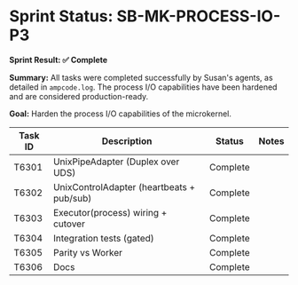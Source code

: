 # Sprint Status: SB-MK-PROCESS-IO-P3

**Sprint Result: ✅ Complete**

**Summary:** All tasks were completed successfully by Susan's agents, as detailed in `ampcode.log`. The process I/O capabilities have been hardened and are considered production-ready.

**Goal:** Harden the process I/O capabilities of the microkernel.

| Task ID | Description                               | Status    | Notes |
|---------|-------------------------------------------|-----------|-------|
| T6301   | UnixPipeAdapter (Duplex over UDS)         | Complete  |       |
| T6302   | UnixControlAdapter (heartbeats + pub/sub) | Complete  |       |
| T6303   | Executor(process) wiring + cutover        | Complete  |       |
| T6304   | Integration tests (gated)                 | Complete  |       |
| T6305   | Parity vs Worker                          | Complete  |       |
| T6306   | Docs                                      | Complete  |       |
